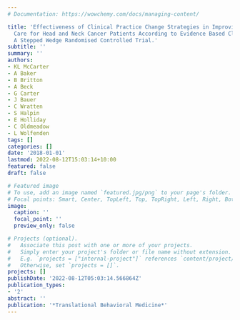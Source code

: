 ```yaml
---
# Documentation: https://wowchemy.com/docs/managing-content/

title: 'Effectiveness of Clinical Practice Change Strategies in Improving Dietitian
  Care for Head and Neck Cancer Patients According to Evidence Based Clinical Guidelines:
  A Stepped Wedge Randomised Controlled Trial.'
subtitle: ''
summary: ''
authors:
- KL McCarter
- A Baker
- B Britton
- A Beck
- G Carter
- J Bauer
- C Wratten
- S Halpin
- E Holliday
- C Oldmeadow
- L Wolfenden
tags: []
categories: []
date: '2018-01-01'
lastmod: 2022-08-12T15:03:14+10:00
featured: false
draft: false

# Featured image
# To use, add an image named `featured.jpg/png` to your page's folder.
# Focal points: Smart, Center, TopLeft, Top, TopRight, Left, Right, BottomLeft, Bottom, BottomRight.
image:
  caption: ''
  focal_point: ''
  preview_only: false

# Projects (optional).
#   Associate this post with one or more of your projects.
#   Simply enter your project's folder or file name without extension.
#   E.g. `projects = ["internal-project"]` references `content/project/deep-learning/index.md`.
#   Otherwise, set `projects = []`.
projects: []
publishDate: '2022-08-12T05:03:14.566864Z'
publication_types:
- '2'
abstract: ''
publication: '*Translational Behavioral Medicine*'
---
```

